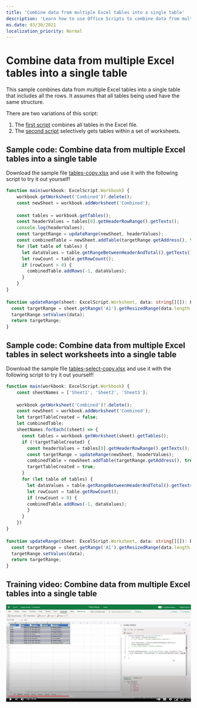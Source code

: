 ```yaml
---
title: 'Combine data from multiple Excel tables into a single table'
description: 'Learn how to use Office Scripts to combine data from multiple Excel tables into a single table.'
ms.date: 03/30/2021
localization_priority: Normal
---
```


# Combine data from multiple Excel tables into a single table

This sample combines data from multiple Excel tables into a single table that includes all the rows. It assumes that all tables being used have the same structure.

There are two variations of this script:

1. The [first script](#sample-code-combine-data-from-multiple-excel-tables-into-a-single-table) combines all tables in the Excel file.
1. The [second script](#sample-code-combine-data-from-multiple-excel-tables-in-select-worksheets-into-a-single-table) selectively gets tables within a set of worksheets.

## Sample code: Combine data from multiple Excel tables into a single table

Download the sample file <a href="tables-copy.xlsx">tables-copy.xlsx</a> and use it with the following script to try it out yourself!

```TypeScript
function main(workbook: ExcelScript.Workbook) {
    workbook.getWorksheet('Combined')?.delete();
    const newSheet = workbook.addWorksheet('Combined');
    
    const tables = workbook.getTables();    
    const headerValues = tables[0].getHeaderRowRange().getTexts();
    console.log(headerValues);
    const targetRange = updateRange(newSheet, headerValues);
    const combinedTable = newSheet.addTable(targetRange.getAddress(), true);
    for (let table of tables) {      
      let dataValues = table.getRangeBetweenHeaderAndTotal().getTexts();
      let rowCount = table.getRowCount();
      if (rowCount > 0) {
        combinedTable.addRows(-1, dataValues);
      }
    }
}

function updateRange(sheet: ExcelScript.Worksheet, data: string[][]): ExcelScript.Range {
  const targetRange = sheet.getRange('A1').getResizedRange(data.length-1, data[0].length-1);
  targetRange.setValues(data);
  return targetRange;
}
```

## Sample code: Combine data from multiple Excel tables in select worksheets into a single table

Download the sample file <a href="tables-select-copy.xlsx">tables-select-copy.xlsx</a> and use it with the following script to try it out yourself!

```TypeScript
function main(workbook: ExcelScript.Workbook) {
    const sheetNames = ['Sheet1', 'Sheet2', 'Sheet3'];
    
    workbook.getWorksheet('Combined')?.delete();
    const newSheet = workbook.addWorksheet('Combined');
    let targetTableCreated = false;
    let combinedTable;
    sheetNames.forEach((sheet) => {
      const tables = workbook.getWorksheet(sheet).getTables();
      if (!targetTableCreated) {
        const headerValues = tables[0].getHeaderRowRange().getTexts();
        const targetRange = updateRange(newSheet, headerValues);
        combinedTable = newSheet.addTable(targetRange.getAddress(), true);
        targetTableCreated = true;
      }      
      for (let table of tables) {
        let dataValues = table.getRangeBetweenHeaderAndTotal().getTexts();
        let rowCount = table.getRowCount();
        if (rowCount > 0) {
        combinedTable.addRows(-1, dataValues);
        }
      }
    })
}

function updateRange(sheet: ExcelScript.Worksheet, data: string[][]): ExcelScript.Range {
  const targetRange = sheet.getRange('A1').getResizedRange(data.length-1, data[0].length-1);
  targetRange.setValues(data);
  return targetRange;
}
```

## Training video: Combine data from multiple Excel tables into a single table

[![Watch step-by-step video on how to combine data from multiple Excel tables into a single table](../../images/merge-tables-vid.jpg)](https://youtu.be/di-8JukK3Lc "Step-by-step video on how to combine data from multiple Excel tables into a single table")
